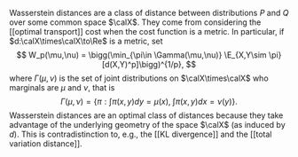 Wasserstein distances are a class of distance between distributions $P$ and $Q$ over some common space $\calX$. They come from considering the [[optimal transport]] cost when the cost function is a metric. In particular, if $d:\calX\times\calX\to\Re$ is a metric, set 
$$
W_p(\mu,\nu) = \bigg(\min_{\pi\in \Gamma(\mu,\nu)} \E_{X,Y\sim \pi} [d(X,Y)^p]\bigg)^{1/p},
$$
where $\Gamma(\mu,\nu)$ is the set of joint distributions on $\calX\times\calX$ who marginals are $\mu$ and $\nu$, that is 
$$
\Gamma(\mu,\nu) = \bigg\{\pi: \int \pi(x,y)dy = \mu(x),\;\int \pi(x,y)dx = \nu(y)\bigg\}.
$$
Wasserstein distances are an optimal class of distances because they take advantage of the underlying geometry of the space $\calX$ (as induced by $d$). This is contradistinction to, e.g., the [[KL divergence]] and the [[total variation distance]]. 
